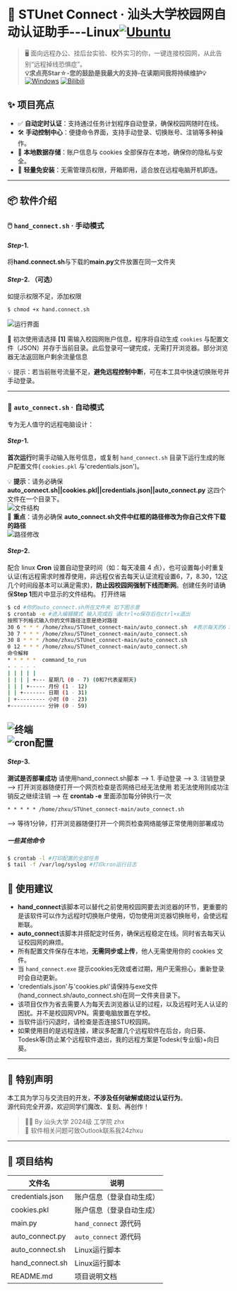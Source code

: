 # 🚀 STUnet Connect · 汕头大学校园网自动认证助手---Linux[![Ubuntu](https://img.shields.io/badge/Ubuntu-E95420?style=flat&logo=ubuntu&logoColor=white)](https://github.com/xuzhihaoup/STUnet_connect/blob/main/STUnet_connect_Linux)

> 🖥️ 面向远程办公、挂后台实验、校外实习的你，一键连接校园网，从此告别“远程掉线恐惧症”。  
**💡求点亮Star☆-您的鼓励是我最大的支持-在读期间我将持续维护💡** [![Windows](https://img.shields.io/badge/Windows-0078D4?style=flat&logo=windows&logoColor=white)](https://github.com/xuzhihaoup/STUnet_connect)
[![Bilibili](https://img.shields.io/badge/Bilibili-white?style=flat&logo=bilibili&logoColor=0077B5)](https://www.bilibili.com/video/BV1EwhvzoEis/?vd_source=14c6392964a3f4218c6147d1ed82bcbc)
## ✨ 项目亮点

- ✅ **自动定时认证**：支持通过任务计划程序自动登录，确保校园网随时在线。
- 🛠️ **手动控制中心**：便捷命令界面，支持手动登录、切换账号、注销等多种操作。
- 🔐 **本地数据存储**：账户信息与 cookies 全部保存在本地，确保你的隐私与安全。
- 🧠 **轻量免安装**：无需管理员权限，开箱即用，适合放在远程电脑开机即连。
---

## 📦 软件介绍

### 🖱️ `hand_connect.sh` · 手动模式
#### *Step*-1.   
将**hand.connect.sh**与下载的**main.py**文件放置在同一文件夹  
#### *Step*-2.  **（可选）**
如提示权限不足，添加权限  
```bash
$ chmod +x hand.connect.sh
```
![运行界面](https://github.com/xuzhihaoup/STUnet_connect/blob/main/STUnet_connect_Linux/fig_linux_1.png) 


📝 初次使用请选择 **[1]** 需输入校园网账户信息，程序将自动生成 `cookies` 与配置文件（JSON）并存于当前目录。此后登录可一键完成，无需打开浏览器。部分浏览器无法返回账户剩余流量信息  

💡 提示：若当前账号流量不足，**避免远程控制中断**，可在本工具中快速切换账号并手动登录。

---

### 🤖 `auto_connect.sh` · 自动模式

专为无人值守的远程电脑设计：  

#### *Step*-1. 
**首次运行**时需手动输入账号信息，或复制 `hand_connect.sh` 目录下运行生成的账户配置文件( `cookies.pkl` 与'credentials.json')。   

💡 **提示**：请务必确保 **auto_connect.sh||cookies.pkl||credentials.json||auto_connect.py** 这四个文件在一个目录下。  
![文件结构](https://github.com/xuzhihaoup/STUnet_connect/blob/main/STUnet_connect_Linux/fig_linux_2.png)  
🚨 **重点**：请务必确保 **auto_connect.sh文件中红框的路径修改为你自己文件下载的路径**  
![路径修改](https://github.com/xuzhihaoup/STUnet_connect/blob/main/STUnet_connect_Linux/fig_linux_5.png)  
#### *Step*-2. 
配合 linux **Cron** 设置自动登录时间（如：每天凌晨 4 点），也可设置每小时重复认证(有远程需求时推荐使用，非远程仅省去每天认证流程设置6，7，8.30，12这几个时间段基本可以满足需求)，**防止因校园网强制下线而断网**。创建任务时请确保**Step 1**图片中显示的文件结构。
打开终端  
```bash
$ cd #你的auto_connect.sh所在文件夹 如下图示意
$ crontab -e #进入编辑模式 输入完成后 请ctrl+o保存后在ctrl+x退出
按照下列格式输入你的文件路径注意是绝对路径
30 6 * * * /home/zhxu/STUnet_connect-main/auto_connect.sh  #表示每天的6：30分自动执行
30 7 * * * /home/zhxu/STUnet_connect-main/auto_connect.sh
30 8 * * * /home/zhxu/STUnet_connect-main/auto_connect.sh
0 12 * * * /home/zhxu/STUnet_connect-main/auto_connect.sh
命令解释
* * * * *  command_to_run
- - - - -
| | | | |
| | | | +--- 星期几 (0 - 7) (0和7代表星期天)
| | | +----- 月份 (1 - 12)
| | +------- 日期 (1 - 31)
| +--------- 小时 (0 - 23)
+----------- 分钟 (0 - 59)
```
![终端](https://github.com/xuzhihaoup/STUnet_connect/blob/main/STUnet_connect_Linux/fig_linux_3.png)  
![cron配置](https://github.com/xuzhihaoup/STUnet_connect/blob/main/STUnet_connect_Linux/fig_linux_4.png) 
---
#### *Step*-3. 
**测试是否部署成功** 请使用hand_connect.sh脚本 --> 1. 手动登录 --> 3. 注销登录 --> 打开浏览器随便打开一个网页检查是否网络已经无法使用 若无法使用则成功注销反之继续注销 --> 在 **crontab -e** 里面添加每分钟执行一次  
```
* * * * * /home/zhxu/STUnet_connect-main/auto_connect.sh  
```
-->  等待1分钟，打开浏览器随便打开一个网页检查网络能够正常使用则部署成功
##### 一些其他命令
``` bash
$ crontab -l #打印配置的全部任务
$ tail -f /var/log/syslog #打印cron运行日志
```
## 🧩 使用建议

- **hand_connect**该脚本可以替代之前使用校园网要去浏览器的环节，更重要的是该软件可以作为远程时切换账户使用，切勿使用浏览器切换账号，会使远程断联。  
- **auto_connect**该脚本并搭配定时任务，确保远程稳定在线。同时省去每天认证校园网的麻烦。  
- 所有配置文件保存在本地，**无需同步或上传**，他人无需使用你的 cookies 文件。  
- 当 `hand_connect.exe` 提示cookies无效或者过期，用户无需担心，重新登录时会自动更新。  
- 'credentials.json'与'cookies.pkl'请保持与exe文件(hand_connect.sh/auto_connect.sh)在同一文件夹目录下。  
- 该项目仅作为省去需要人为每天去浏览器认证的过程，以及远程时无人认证的困扰。并不是校园网VPN。需要电脑放置在学校。  
- 当软件运行闪退时，请检查是否连接STU校园网。
- 如果使用目的是远程连接，建议多配置几个远程软件在后台，向日葵、Todesk等(防止某个远程软件退出，我的远程方案是Todesk(专业版)+向日葵。  

---

## 💬 特别声明

本工具为学习与交流目的开发，**不涉及任何破解或绕过认证行为**。  
源代码完全开源，欢迎同学们魔改、复刻、再创作！

> 🧑‍💻 By 汕头大学 2024级 工学院 zhx  
> 📧   软件相关问题可致Outlook联系我24zhxu  

---

## 📁 项目结构
| 文件名              | 说明                        |
|---------------------|------------------------------|
| credentials.json    | 账户信息（登录自动生成）     |
| cookies.pkl         | 账户信息（登录自动生成）     |
| main.py             | `hand_connect` 源代码    |
| auto_connect.py     | `auto_connect` 源代码    |
| auto_connect.sh     | Linux运行脚本     |
| hand_connect.sh     | Linux运行脚本    |
| README.md           | 项目说明文档                 |

